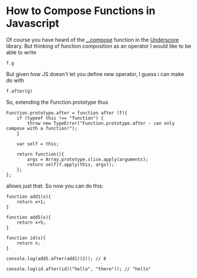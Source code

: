 How to Compose Functions in Javascript
======================================

Of course you have heard of the
[_.compose](http://underscorejs.org/#compose) function in the
[Underscore](http://underscorejs.org) library. But thinking of
function composition as an operator I would like to be able to write 

~~~~~~~
f.g 
~~~~~~~

But given how JS doesn't let you define new operator, I guess i can make do with

~~~~~~~
f.after(g)
~~~~~~~

So, extending the Function.prototype thus

~~~~~~~
Function.prototype.after = function after (f){
    if (typeof this !== "function") {     
        throw new TypeError("Function.prototype.after - can only compose with a function!");
    }

    var self = this;

    return function(){
        args = Array.prototype.slice.apply(arguments);
        return self(f.apply(this, args));
    };
};
~~~~~~~

allows just that. So now you can do this:

~~~~~~~
function add1(x){
    return x+1;
}

function add5(x){
    return x+5;
}

function id(x){
    return x;
}

console.log(add5.after(add1)(2)); // 8

console.log(id.after(id)("hello", "there")); // "hello"
~~~~~~~
